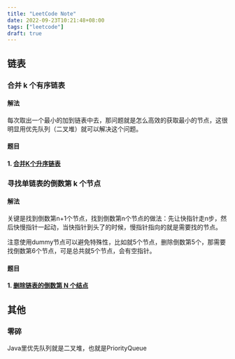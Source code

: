 ```yaml
---
title: "LeetCode Note"
date: 2022-09-23T10:21:48+08:00
tags: ["leetcode"]
draft: true
---
```


## 链表

### 合并 k 个有序链表

#### 解法

每次取出一个最小的加到链表中去，那问题就是怎么高效的获取最小的节点，这很明显用优先队列（二叉堆）就可以解决这个问题。

#### 题目

#### 1. [合并K个升序链表](https://leetcode.cn/problems/merge-k-sorted-lists/)

### 寻找单链表的倒数第 k 个节点

#### 解法

关键是找到倒数第n+1个节点，找到倒数第n个节点的做法：先让快指针走n步，然后快慢指针一起动，当快指针到头了的时候，慢指针指向的就是需要找的节点。

注意使用dummy节点可以避免特殊性，比如就5个节点，删除倒数第5个，那需要找倒数第6个节点，可是总共就5个节点，会有空指针。

#### 题目

#### 1. [删除链表的倒数第 N 个结点](https://leetcode.cn/problems/remove-nth-node-from-end-of-list/)

## 其他

### 零碎

Java里优先队列就是二叉堆，也就是PriorityQueue
